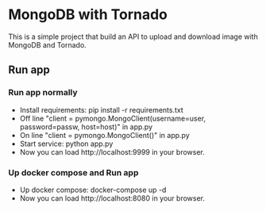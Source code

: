 # MongoDB with Tornado
 This is a simple project that build an API to upload and download image with MongoDB and Tornado.
## Run app
### Run app normally
- Install requirements: pip install -r requirements.txt
- Off line "client = pymongo.MongoClient(username=user, password=passw, host=host)" in app.py
- On line "client = pymongo.MongoClient()" in app.py
- Start service: python app.py
- Now you can load http://localhost:9999 in your browser.
### Up docker compose and Run app
- Up docker compose: docker-compose up -d
- Now you can load http://localhost:8080 in your browser.
